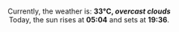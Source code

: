 <p  align="center"><br/>Currently, the weather is: <b> 33°C, <i>overcast clouds</i></b></br>Today, the sun rises at <b>05:04</b> and sets at <b>19:36</b>.</p>